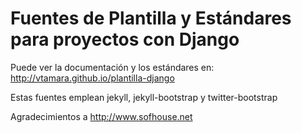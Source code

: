 
Fuentes de Plantilla y Estándares para proyectos con Django
===========================================================

Puede ver la documentación y los estándares en:
http://vtamara.github.io/plantilla-django

Estas fuentes emplean jekyll, jekyll-bootstrap y twitter-bootstrap

Agradecimientos a http://www.sofhouse.net
